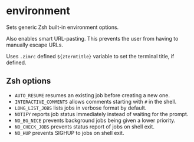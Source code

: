 environment
===========

Sets generic Zsh built-in environment options.

Also enables smart URL-pasting. This prevents the user from having to manually escape URLs.

Uses `.zimrc` defined `${ztermtitle}` variable to set the terminal title, if defined.

Zsh options
-----------

  * `AUTO_RESUME` resumes an existing job before creating a new one.
  * `INTERACTIVE_COMMENTS` allows comments starting with `#` in the shell.
  * `LONG_LIST_JOBS` lists jobs in verbose format by default.
  * `NOTIFY` reports job status immediately instead of waiting for the prompt.
  * `NO_BG_NICE` prevents background jobs being given a lower priority.
  * `NO_CHECK_JOBS` prevents status report of jobs on shell exit.
  * `NO_HUP` prevents SIGHUP to jobs on shell exit.
